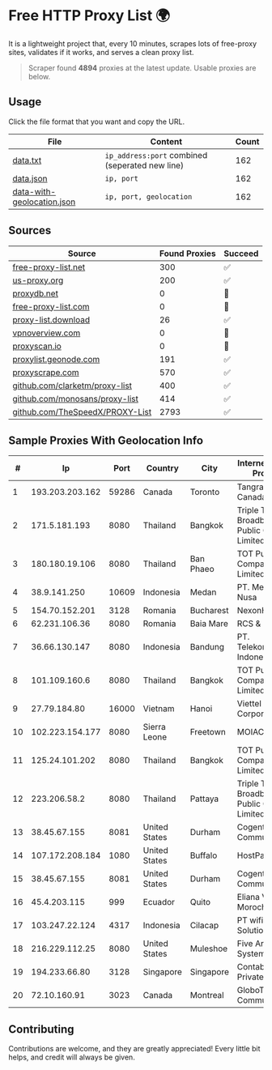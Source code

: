 
# Free HTTP Proxy List 🌍

It is a lightweight project that, every 10 minutes, scrapes lots of free-proxy sites, validates if it works, and serves a clean proxy list.


> Scraper found **4894** proxies at the latest update. Usable proxies are below.

## Usage

Click the file format that you want and copy the URL.


|File|Content|Count|
|----|-------|-----|
|[data.txt](https://raw.githubusercontent.com/themiralay/Proxy-List-World/master/data.txt)|`ip_address:port` combined (seperated new line)|162|
|[data.json](https://raw.githubusercontent.com/themiralay/Proxy-List-World/master/data.json)|`ip, port`|162|
|[data-with-geolocation.json](https://raw.githubusercontent.com/themiralay/Proxy-List-World/master/data-with-geolocation.json)|`ip, port, geolocation`|162|

## Sources

|Source|Found Proxies|Succeed|
|------|-------------|-------|
|[free-proxy-list.net](https://free-proxy-list.net)|300|✅|
|[us-proxy.org](https://www.us-proxy.org)|200|✅|
|[proxydb.net](http://proxydb.net)|0|🚫|
|[free-proxy-list.com](https://free-proxy-list.com/?page=&port=&type%5B%5D=http&type%5B%5D=https&up_time=0&search=Search)|0|🚫|
|[proxy-list.download](https://www.proxy-list.download/HTTP)|26|✅|
|[vpnoverview.com](https://vpnoverview.com/privacy/anonymous-browsing/free-proxy-servers)|0|🚫|
|[proxyscan.io](https://www.proxyscan.io)|0|🚫|
|[proxylist.geonode.com](https://proxylist.geonode.com/api/proxy-list?limit=300&page=1&sort_by=lastChecked&sort_type=desc&protocols=http,https)|191|✅|
|[proxyscrape.com](https://api.proxyscrape.com/v2/?request=displayproxies&protocol=http&timeout=10000&country=all&ssl=all&anonymity=all)|570|✅|
|[github.com/clarketm/proxy-list](https://raw.githubusercontent.com/clarketm/proxy-list/master/proxy-list-raw.txt)|400|✅|
|[github.com/monosans/proxy-list](https://raw.githubusercontent.com/monosans/proxy-list/main/proxies/http.txt)|414|✅|
|[github.com/TheSpeedX/PROXY-List](https://raw.githubusercontent.com/TheSpeedX/PROXY-List/master/http.txt)|2793|✅|


## Sample Proxies With Geolocation Info

|#|Ip|Port|Country|City|Internet Service Provider|
|-|--|----|-------|----|-------------------------|
|1|193.203.203.162|59286|Canada|Toronto|Tangram Canada Inc.|
|2|171.5.181.193|8080|Thailand|Bangkok|Triple T Broadband Public Company Limited|
|3|180.180.19.106|8080|Thailand|Ban Phaeo|TOT Public Company Limited|
|4|38.9.141.250|10609|Indonesia|Medan|PT. Media Antar Nusa|
|5|154.70.152.201|3128|Romania|Bucharest|NexonHost Srl|
|6|62.231.106.36|8080|Romania|Baia Mare|RCS & RDS|
|7|36.66.130.147|8080|Indonesia|Bandung|PT. Telekomunikasi Indonesia|
|8|101.109.160.6|8080|Thailand|Bangkok|TOT Public Company Limited|
|9|27.79.184.80|16000|Vietnam|Hanoi|Viettel Corporation|
|10|102.223.154.177|8080|Sierra Leone|Freetown|MOIAC|
|11|125.24.101.202|8080|Thailand|Bangkok|TOT Public Company Limited|
|12|223.206.58.2|8080|Thailand|Pattaya|Triple T Broadband Public Company Limited|
|13|38.45.67.155|8081|United States|Durham|Cogent Communications|
|14|107.172.208.184|1080|United States|Buffalo|HostPapa|
|15|38.45.67.155|8081|United States|Durham|Cogent Communications|
|16|45.4.203.115|999|Ecuador|Quito|Eliana Vanessa Morocho Oña|
|17|103.247.22.124|4317|Indonesia|Cilacap|PT wifian Solution|
|18|216.229.112.25|8080|United States|Muleshoe|Five Area Systems, LLC|
|19|194.233.66.80|3128|Singapore|Singapore|Contabo Asia Private Limited|
|20|72.10.160.91|3023|Canada|Montreal|GloboTech Communications|



## Contributing

Contributions are welcome, and they are greatly appreciated! Every
little bit helps, and credit will always be given.

